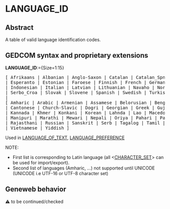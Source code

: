 ﻿# LANGUAGE_ID
## Abstract
A table of valid language identification codes.


## GEDCOM syntax and proprietary extensions

**LANGUAGE_ID**:={Size=1:15}
<pre>
[ Afrikaans | Albanian | Anglo-Saxon | Catalan | Catalan_Spn | Czech | Danish | Dutch | English
| Esperanto | Estonian | Faroese | Finnish | French | German | Hawaiian | Hungarian | Icelandic
| Indonesian | Italian | Latvian | Lithuanian | Navaho | Norwegian | Polish | Portuguese | Romanian
| Serbo_Croa | Slovak | Slovene | Spanish | Swedish | Turkish | Wendic ]
|
[ Amharic | Arabic | Armenian | Assamese | Belorusian | Bengali | Braj | Bulgarian | Burmese
| Cantonese | Church-Slavic | Dogri | Georgian | Greek | Gujarati | Hebrew | Hindi | Japanese
| Kannada | Khmer | Konkani | Korean | Lahnda | Lao | Macedonian | Maithili | Malayalam | Mandrin
| Manipuri | Marathi | Mewari | Nepali | Oriya | Pahari | Pali | Panjabi | Persian | Prakrit | Pusto
| Rajasthani | Russian | Sanskrit | Serb | Tagalog | Tamil | Telugu | Thai | Tibetan | Ukrainian | Urdu
| Vietnamese | Yiddish ]
</pre>
Used in <a href=Ged.LANGUAGE_OF_TEXT.md>LANGUAGE_OF_TEXT</a>, <a href=Ged.LANGUAGE_PREFERENCE.md>LANGUAGE_PREFERENCE</a><br />


NOTE:
- First list is corresponding to Latin language (all &lt;<a href=Ged.CHARACTER_SET.md>CHARACTER_SET</a>&gt; can be used for import/export).
- Second list of languages (Amharic, ...) not supported until UNICODE (UNICODE i.e UTF-16 or UTF-8 character set)

## Geneweb behavior



:warning: to be continued/checked

